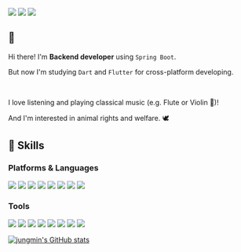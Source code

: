 <img src="https://img.shields.io/badge/velog-20C997?style=flat-round&logo=velog&logoColor=white"/> <img src="https://img.shields.io/badge/instagram-E4405F?style=flat-round&logo=instagram&logoColor=white"/> <img src="https://img.shields.io/badge/oxxsusu-181717?style=flat-round&logo=github&logoColor=white"/>


## 👋
Hi there!  I'm **Backend developer** using `Spring Boot`.

But now I'm studying `Dart` and `Flutter` for cross-platform developing.

<br>

I love listening and playing classical music (e.g. Flute or Violin 🎻)!


And I'm interested in animal rights and welfare. 🕊


## 🔧 Skills
### Platforms & Languages

<img src="https://img.shields.io/badge/Python-3776AB?style=flat-round&logo=python&logoColor=white"/>
<img src="https://img.shields.io/badge/JAVA-F78C40?style=flat-round&logo=openjdk&logoColor=white"/>
<img src="https://img.shields.io/badge/Spring Boot-6DB33F?style=flat-round&logo=springboot&logoColor=white"/>
<img src="https://img.shields.io/badge/Javascript-F7DF1E?style=flat-round&logo=javascript&logoColor=white"/>

<img src="https://img.shields.io/badge/Node.js-339933?style=flat-round&logo=node.js&logoColor=white"/>
<img src="https://img.shields.io/badge/React.js-61DAFB?style=flat-round&logo=react&logoColor=white"/>
<img src="https://img.shields.io/badge/Dart-0175C2?style=flat-round&logo=dart&logoColor=white"/>
<img src="https://img.shields.io/badge/Flutter-02569B?style=flat-round&logo=flutter&logoColor=white"/>

<br>

### Tools

<img src="https://img.shields.io/badge/Amazon EC2-FF9900?style=flat-round&logo=Amazon EC2&logoColor=white"/>
<img src="https://img.shields.io/badge/Amazon S3-569A31?style=flat-round&logo=Amazon S3&logoColor=white"/>
<img src="https://img.shields.io/badge/Amazon RDS-527FFF?style=flat-round&logo=Amazon rds&logoColor=white"/>
<img src="https://img.shields.io/badge/Google Cloud-4285F4?style=flat-round&logo=googlecloud&logoColor=white"/>

<img src="https://img.shields.io/badge/Git-4479A1?style=flat-round&logo=git&logoColor=white"/>
<img src="https://img.shields.io/badge/Github Action-232F3E?style=flat-round&logo=githubactions&logoColor=white"/>
<img src="https://img.shields.io/badge/MySQL-4479A1?style=flat-round&logo=mysql&logoColor=white"/>
<img src="https://img.shields.io/badge/MongoDB-47A248?style=flat-round&logo=mongodb&logoColor=white"/>

<br>

[![jungmin's GitHub stats](https://github-readme-stats.vercel.app/api?username=oxxsusu&theme=dark)](https://github.com/oxxsusu/github-readme-stats)

<!--
**oxxsusu/oxxsusu** is a ✨ _special_ ✨ repository because its `README.md` (this file) appears on your GitHub profile.

Here are some ideas to get you started:

- 🔭 I’m currently working on ...
- 🌱 I’m currently learning ...
- 👯 I’m looking to collaborate on ...
- 🤔 I’m looking for help with ...
- 💬 Ask me about ...
- 📫 How to reach me: ...
- 😄 Pronouns: ...
- ⚡ Fun fact: ...
-->
